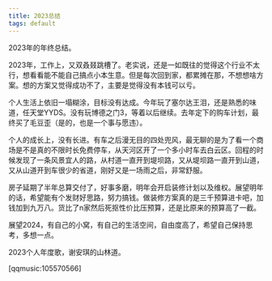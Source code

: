 ```yaml
---
title: 2023总结
tags: default
---
```


2023年的年终总结。

2023年，工作上，又双叒叕跳槽了。老实说，还是一如既往的觉得这个行业不太行，想看看能不能自己搞点小本生意。但是每次回到家，都累摊在那，不想想啥方案。想的方案又觉得成功不了，主要是觉得没有本钱可以亏。

个人生活上依旧一塌糊涂，目标没有达成。今年玩了塞尔达王泪，还是熟悉的味道，任天堂YYDS。没有玩博德之门3，等着以后继续。去年定下的购车计划，最终买了毛豆歪（是的，也是一个事与愿违）。

个人的成长上，没有长进。有车之后漫无目的四处兜风，最无聊的是为了看一个商场是不是真的不限时长免费停车，从天河区开了一个多小时车去白云区。回程的时候发现了一条风景宜人的路，从村道一直开到堤坝路，又从堤坝路一直开到山道，又从山道开到车很少的省道，刚好又是一场雨之后，非常舒服。

房子延期了半年总算交付了，好事多磨，明年会开启装修计划以及维权。展望明年的话，希望能有个发财好思路，努力搞钱。做装修方案真的是三千预算进卡吧，加钱加到九万八。货比了n家然后死抠性价比压预算，还是比原来的预算高了一截。

展望2024，有自己的小窝，有自己的生活空间，自由度高了，希望自己保持思考，多想一点。

2023个人年度歌，谢安琪的山林道。

[qqmusic:105570566]